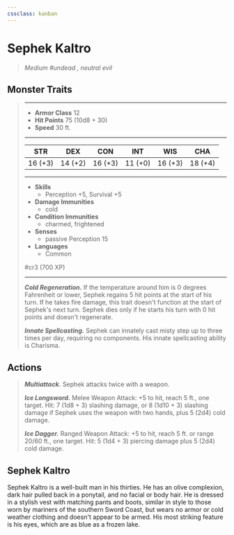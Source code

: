 ```yaml
---
cssclass: kanban
---
```


# Sephek Kaltro
>*Medium #undead , neutral evil*
## Monster Traits
>___
>- **Armor Class** 12
>- **Hit Points** 75 (10d8 + 30)
>- **Speed** 30 ft.
>___
>|STR|DEX|CON|INT|WIS|CHA|
>|:---:|:---:|:---:|:---:|:---:|:---:|
>|16 (+3)|14 (+2)|16 (+3)|11 (+0)|16 (+3)|18 (+4)|
>___
>- **Skills**
>	 - Perception +5, Survival +5
>- **Damage Immunities**
>	 - cold
>- **Condition Immunities**
>	 - charmed, frightened
>- **Senses**
>	 - passive Perception 15
>- **Languages**
>	 - Common
>
> #cr3 (700 XP)
>___
>***Cold Regeneration.*** If the temperature around him is 0 degrees Fahrenheit or lower, Sephek regains 5 hit points at the start of his turn. If he takes fire damage, this trait doesn't function at the start of Sephek's next turn. Sephek dies only if he starts his turn with 0 hit points and doesn't regenerate.  
>
>***Innate Spellcasting.*** Sephek can innately cast misty step up to three times per day, requiring no components. His innate spellcasting ability is Charisma.  
>
>
## Actions
>***Multiattack.*** Sephek attacks twice with a weapon.  
>
>***Ice Longsword.*** Melee Weapon Attack: +5 to hit, reach 5 ft., one target. Hit: 7 (1d8 + 3) slashing damage, or 8 (1d10 + 3) slashing damage if Sephek uses the weapon with two hands, plus 5 (2d4) cold damage.  
>
>***Ice Dagger.*** Ranged Weapon Attack: +5 to hit, reach 5 ft. or range 20/60 ft., one target. Hit: 5 (1d4 + 3) piercing damage plus 5 (2d4) cold damage.
## Sephek Kaltro
Sephek Kaltro is a well-built man in his thirties. He has an olive complexion, dark hair pulled back in a ponytail, and no facial or body hair. He is dressed in a stylish vest with matching pants and boots, similar in style to those worn by mariners of the southern Sword Coast, but wears no armor or cold weather clothing and doesn't appear to be armed. His most striking feature is his eyes, which are as blue as a frozen lake.